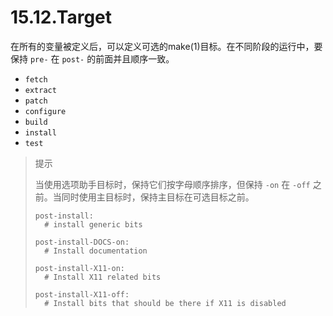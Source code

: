 # 15.12.Target

在所有的变量被定义后，可以定义可选的make(1)目标。在不同阶段的运行中，要保持 `pre-` 在 `post-` 的前面并且顺序一致。

- `fetch`
- `extract`
- `patch`
- `configure`
- `build`
- `install`
- `test`

> 提示
>
> 当使用选项助手目标时，保持它们按字母顺序排序，但保持 `-on` 在 `-off` 之前。当同时使用主目标时，保持主目标在可选目标之前。
>
> ```shell-session
> post-install:
> 	# install generic bits
> 
> post-install-DOCS-on:
> 	# Install documentation
> 
> post-install-X11-on:
> 	# Install X11 related bits
> 
> post-install-X11-off:
> 	# Install bits that should be there if X11 is disabled
> ```

